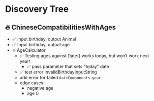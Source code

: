 #  Discovery Tree

## 🔥 ChineseCompatibilitiesWithAges
- ✅ Input birthday, output Animal
- ✅ Input birthday, output age
- 🔥 AgeCalculator
    - ✅ Testing ages against Date() works today, but won’t work next year!
        - ✅ pass parameter that sets "today" date
    - ✅ test error invalidBirthdayInputString
    - add error for failed `dateComponents.year`
    - edge cases
        - negative age
        - age 0
